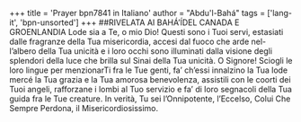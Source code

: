 +++
title = 'Prayer bpn7841 in Italiano'
author = "Abdu'l-Bahá"
tags = ['lang-it', 'bpn-unsorted']
+++
##RIVELATA AI BAHÁ’ÍDEL CANADA E GROENLANDIA
Lode sia a Te, o mio Dio! Questi sono i Tuoi servi, estasiati dalle fragranze della Tua misericordia, accesi dal fuoco che arde nel-l’albero della Tua unicità e i loro occhi sono illuminati dalla visione degli splendori della luce che brilla sul Sinai della Tua unicità.
O Signore! Sciogli le loro lingue per menzionarTi fra le Tue genti, fa’ ch’essi innalzino la Tua lode mercé la Tua grazia e la Tua amorosa benevolenza, assistili con le coorti dei Tuoi angeli, rafforzane i lombi al Tuo servizio e fa’ di loro segnacoli della Tua guida fra le Tue creature.
In verità, Tu sei l’Onnipotente, l’Eccelso, Colui Che Sempre Perdona, il Misericordiosissimo.
